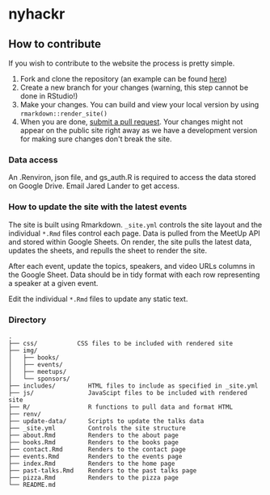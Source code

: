# nyhackr

## How to contribute

If you wish to contribute to the website the process is pretty simple.

1. Fork and clone the repository (an example can be found [here](https://help.github.com/articles/fork-a-repo/))
2. Create a new branch for your changes (warning, this step cannot be done in RStudio!)
3. Make your changes. You can build and view your local version by using `rmarkdown::render_site()`
4. When you are done, [submit a pull request](https://help.github.com/articles/about-pull-requests/). Your changes might not appear on the public site right away as we have a development version for making sure changes don't break the site.

### Data access

An .Renviron, json file, and gs_auth.R is required to access the data stored on Google Drive. Email Jared Lander to get access.

### How to update the site with the latest events

The site is built using Rmarkdown. `_site.yml` controls the site layout and the individual `*.Rmd` files control each page. Data is pulled from the MeetUp API and stored within Google Sheets. On render, the site pulls the latest data, updates the sheets, and repulls the sheet to render the site.

After each event, update the topics, speakers, and video URLs columns in the Google Sheet. Data should be in tidy format with each row representing a speaker at a given event.

Edit the individual `*.Rmd` files to update any static text.


### Directory

    .
    ├── css/		   CSS files to be included with rendered site
    ├── img/
    │   ├── books/
    │   ├── events/
    │   ├── meetups/
    │   └── sponsors/
    ├── includes/         HTML files to include as specified in _site.yml
    ├── js/               JavaScipt files to be included with rendered site
    ├── R/                R functions to pull data and format HTML 
    ├── renv/
    ├── update-data/      Scripts to update the talks data
    ├── _site.yml         Controls the site structure
    ├── about.Rmd         Renders to the about page
    ├── books.Rmd         Renders to the books page
    ├── contact.Rmd       Renders to the contact page
    ├── events.Rmd        Renders to the events page
    ├── index.Rmd         Renders to the home page
    ├── past-talks.Rmd    Renders to the past talks page
    ├── pizza.Rmd         Renders to the pizza page
    └── README.md
